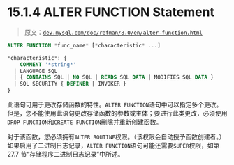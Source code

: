 # 15.1.4 ALTER FUNCTION Statement

> 原文：[`dev.mysql.com/doc/refman/8.0/en/alter-function.html`](https://dev.mysql.com/doc/refman/8.0/en/alter-function.html)

```sql
ALTER FUNCTION *func_name* [*characteristic* ...]

*characteristic*: {
    COMMENT '*string*'
  | LANGUAGE SQL
  | { CONTAINS SQL | NO SQL | READS SQL DATA | MODIFIES SQL DATA }
  | SQL SECURITY { DEFINER | INVOKER }
}
```

此语句可用于更改存储函数的特性。`ALTER FUNCTION`语句中可以指定多个更改。但是，您不能使用此语句更改存储函数的参数或主体；要进行此类更改，必须使用`DROP FUNCTION`和`CREATE FUNCTION`删除并重新创建函数。

对于该函数，您必须拥有`ALTER ROUTINE`权限。（该权限会自动授予函数创建者。）如果启用了二进制日志记录，`ALTER FUNCTION`语句可能还需要`SUPER`权限，如第 27.7 节“存储程序二进制日志记录”中所述。
